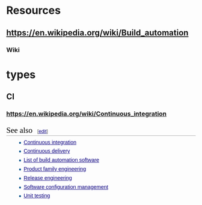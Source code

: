 # Resources
## https://en.wikipedia.org/wiki/Build_automation
### Wiki
# types
## CI
### https://en.wikipedia.org/wiki/Continuous_integration
<h2 style="color: black; font-weight: normal; margin-top: 1em; margin-bottom: 0.25em; overflow: hidden; padding: 0px; border-bottom-width: 1px; border-bottom-style: solid; border-bottom-color: rgb(170, 170, 170); font-size: 1.5em; font-family: 'Linux Libertine', Georgia, Times, serif; line-height: 1.3; background-image: none; background-attachment: initial; background-size: initial; background-origin: initial; background-clip: initial; background-position: initial; background-repeat: initial;"><span class="mw-headline" id="See_also">See also</span><span class="mw-editsection" style="-webkit-user-select: none; font-size: small; margin-left: 1em; vertical-align: baseline; line-height: 1em; display: inline-block; white-space: nowrap; unicode-bidi: -webkit-isolate; font-family: sans-serif;"><span class="mw-editsection-bracket" style="margin-right: 0px; color: rgb(85, 85, 85); margin-left: 0px;">[</span><a href="https://en.wikipedia.org/w/index.php?title=Build_automation&amp;action=edit&amp;section=8" title="Edit section: See also" style="color: rgb(11, 0, 128); background: none;">edit</a><span class="mw-editsection-bracket" style="margin-left: 0px; color: rgb(85, 85, 85); margin-right: 0px;">]</span></span></h2><ul style="margin-top: 0.3em; margin-bottom: 0px; margin-left: 1.6em; list-style-image: url(data:image/svg+xml,%3C%3Fxml%20version%3D%221.0%22%20encoding%3D%22UTF-8%22%3F%3E%0A%3Csvg%20xmlns%3D%22http%3A%2F%2Fwww.w3.org%2F2000%2Fsvg%22%20version%3D%221.1%22%20width%3D%225%22%20height%3D%2213%22%3E%0A%3Ccircle%20cx%3D%222.5%22%20cy%3D%229.5%22%20r%3D%222.5%22%20fill%3D%22%2300528c%22%2F%3E%0A%3C%2Fsvg%3E%0A); color: rgb(37, 37, 37); font-family: sans-serif; line-height: 22.3999996185303px;"><li style="margin-bottom: 0.1em;"><a href="https://en.wikipedia.org/wiki/Continuous_integration" title="Continuous integration" style="color: rgb(11, 0, 128); background: none;">Continuous integration</a></li><li style="margin-bottom: 0.1em;"><a href="https://en.wikipedia.org/wiki/Continuous_delivery" title="Continuous delivery" style="color: rgb(11, 0, 128); background: none;">Continuous delivery</a></li><li style="margin-bottom: 0.1em;"><a href="https://en.wikipedia.org/wiki/List_of_build_automation_software" title="List of build automation software" style="color: rgb(11, 0, 128); background: none;">List of build automation software</a></li><li style="margin-bottom: 0.1em;"><a href="https://en.wikipedia.org/wiki/Product_family_engineering" title="Product family engineering" style="color: rgb(11, 0, 128); background: none;">Product family engineering</a></li><li style="margin-bottom: 0.1em;"><a href="https://en.wikipedia.org/wiki/Release_engineering" title="Release engineering" style="color: rgb(11, 0, 128); background: none;">Release engineering</a></li><li style="margin-bottom: 0.1em;"><a href="https://en.wikipedia.org/wiki/Software_configuration_management" title="Software configuration management" style="color: rgb(11, 0, 128); background: none;">Software configuration management</a></li><li style="margin-bottom: 0.1em;"><a href="https://en.wikipedia.org/wiki/Unit_testing" title="Unit testing" style="color: rgb(11, 0, 128); background: none;">Unit testing</a></li></ul>
